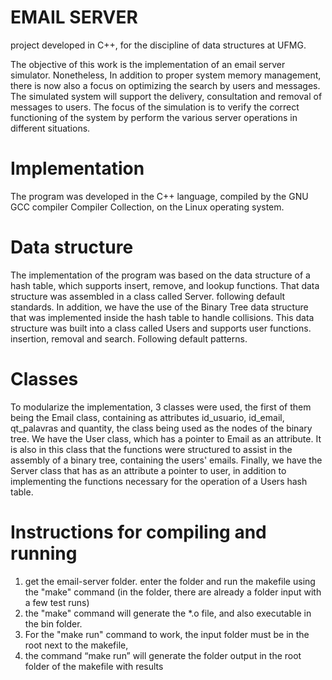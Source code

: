 # EMAIL SERVER

project developed in C++, for the discipline of data structures at UFMG.

The objective of this work is the implementation of an email server simulator. Nonetheless,
In addition to proper system memory management, there is now also a focus on optimizing the
search by users and messages. The simulated system will support the delivery, consultation and removal of
messages to users. The focus of the simulation is to verify the correct functioning of the system by
perform the various server operations in different situations.

# Implementation

The program was developed in the C++ language, compiled by the GNU GCC compiler
Compiler Collection, on the Linux operating system.

# Data structure

The implementation of the program was based on the data structure of a
hash table, which supports insert, remove, and lookup functions. That
data structure was assembled in a class called Server. following default standards.
In addition, we have the use of the Binary Tree data structure that was
implemented inside the hash table to handle collisions. This data structure
was built into a class called Users and supports user functions.
insertion, removal and search. Following default patterns.

# Classes

To modularize the implementation, 3 classes were used, the first of them
being the Email class, containing as attributes id_usuario, id_email, qt_palavras and
quantity, the class being used as the nodes of the binary tree.
We have the User class, which has a pointer to Email as an attribute.
It is also in this class that the functions were structured to assist in the assembly
of a binary tree, containing the users' emails. Finally, we have the Server class that has as an attribute a pointer to
user, in addition to implementing the functions necessary for the operation of a
Users hash table.

# Instructions for compiling and running

1. get the email-server folder. enter the folder and run the makefile using the "make" command (in the folder, there are already
   a folder input with a few test runs)
2. the "make" command will generate the \*.o file, and also executable in the bin folder.
3. For the "make run" command to work, the input folder must be in the root next to the makefile,
4. the command “make run” will generate the folder output in the root folder of the
   makefile with results
